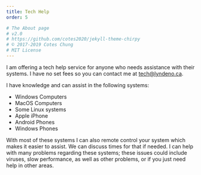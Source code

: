 ```yaml
---
title: Tech Help
order: 5

# The About page
# v2.0
# https://github.com/cotes2020/jekyll-theme-chirpy
# © 2017-2019 Cotes Chung
# MIT License
---
```


I am offering a tech help service for anyone who needs assistance with their systems. I have no set fees so you can contact me at [tech@lyndeno.ca](mailto:tech@lyndeno.ca).

I have knowledge and can assist in the following systems:

- Windows Computers
- MacOS Computers
- Some Linux systems
- Apple iPhone
- Android Phones
- Windows Phones

With most of these systems I can also remote control your system which makes it easier to assist. We can discuss times for that if needed. I can help with many problems regarding these systems; these issues could include viruses, slow performance, as well as other problems, or if you just need help in other areas.
